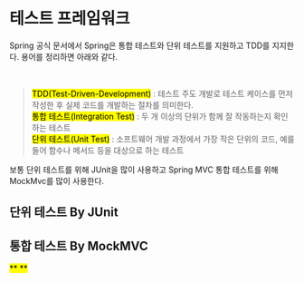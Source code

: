 # 테스트 프레임워크

Spring 공식 문서에서 Spring은 통합 테스트와 단위 테스트를 지원하고 TDD를 지지한다. 용어를 정리하면 아래와 같다. 

</br>

> <mark>TDD(Test-Driven-Development)</mark> : 테스트 주도 개발로 테스트 케이스를 먼저 작성한 후 실제 코드를 개발하는 절차를 의미한다. </br>
> <mark>통합 테스트(Integration Test)</mark> : 두 개 이상의 단위가 함께 잘 작동하는지 확인하는 테스트 </br>
> <mark>단위 테스트(Unit Test)</mark> : 소프트웨어 개발 과정에서 가장 작은 단위의 코드, 예를 들어 함수나 메서드 등을 대상으로 하는 테스트


보통 단위 테스트를 위해 JUnit을 많이 사용하고 Spring MVC 통합 테스트를 위해 MockMvc를 많이 사용한다.

## 단위 테스트 By JUnit



## 통합 테스트 By MockMVC

<mark>** **</mark>
